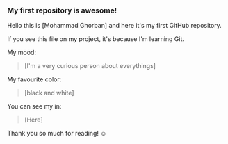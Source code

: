 ### My first repository is awesome!

 Hello this is [Mohammad Ghorban] and here it's my first GitHub repository.

If you see this file on my project, it's because I'm learning Git.

My mood:

> [I'm a very curious person about everythings]

My favourite color:

> [black and white]

You can see my in:

> [Here]

Thank you so much for reading! ☺
